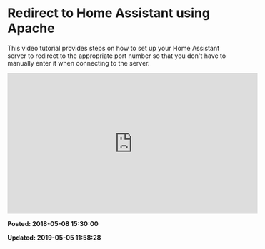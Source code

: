 # Redirect to Home Assistant using Apache

 This video tutorial provides steps on how to set up your Home Assistant server to redirect to the appropriate port number so that you don't have to manually enter it when connecting to the server.
 
 <iframe width="560" height="315" src="https://www.youtube.com/embed/Zn9-tm5bHDY" frameborder="0" allow="autoplay; encrypted-media" allowfullscreen=""></iframe>

**Posted: 2018-05-08 15:30:00** 

**Updated: 2019-05-05 11:58:28** 


